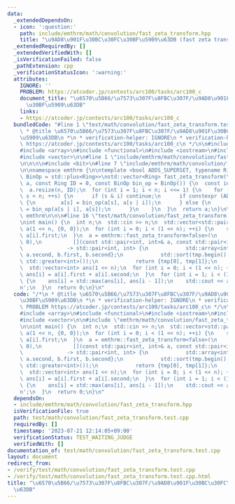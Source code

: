 ```yaml
---
data:
  _extendedDependsOn:
  - icon: ':question:'
    path: include/emthrm/math/convolution/fast_zeta_transform.hpp
    title: "\u9AD8\u901F\u30BC\u30FC\u30BF\u5909\u63DB (fast zeta transform)"
  _extendedRequiredBy: []
  _extendedVerifiedWith: []
  _isVerificationFailed: false
  _pathExtension: cpp
  _verificationStatusIcon: ':warning:'
  attributes:
    IGNORE: ''
    PROBLEM: https://atcoder.jp/contests/arc100/tasks/arc100_c
    document_title: "\u6570\u5B66/\u7573\u307F\u8FBC\u307F/\u9AD8\u901F\u30BC\u30FC\
      \u30BF\u5909\u63DB"
    links:
    - https://atcoder.jp/contests/arc100/tasks/arc100_c
  bundledCode: "#line 1 \"test/math/convolution/fast_zeta_transform.test.cpp\"\n/*\n\
    \ * @title \u6570\u5B66/\u7573\u307F\u8FBC\u307F/\u9AD8\u901F\u30BC\u30FC\u30BF\
    \u5909\u63DB\n *\n * verification-helper: IGNORE\n * verification-helper: PROBLEM\
    \ https://atcoder.jp/contests/arc100/tasks/arc100_c\n */\n\n#include <algorithm>\n\
    #include <array>\n#include <functional>\n#include <iostream>\n#include <utility>\n\
    #include <vector>\n\n#line 1 \"include/emthrm/math/convolution/fast_zeta_transform.hpp\"\
    \n\n\n\n#include <bit>\n#line 7 \"include/emthrm/math/convolution/fast_zeta_transform.hpp\"\
    \n\nnamespace emthrm {\n\ntemplate <bool ADDS_SUPERSET, typename Ring, typename\
    \ BinOp = std::plus<Ring>>\nstd::vector<Ring> fast_zeta_transform(\n    std::vector<Ring>\
    \ a, const Ring ID = 0, const BinOp bin_op = BinOp()) {\n  const int n = std::bit_ceil(a.size());\n\
    \  a.resize(n, ID);\n  for (int i = 1; i < n; i <<= 1) {\n    for (int s = 0;\
    \ s < n; ++s) {\n      if (s & i) continue;\n      if constexpr (ADDS_SUPERSET)\
    \ {\n        a[s] = bin_op(a[s], a[s | i]);\n      } else {\n        a[s | i]\
    \ = bin_op(a[s | i], a[s]);\n      }\n    }\n  }\n  return a;\n}\n\n}  // namespace\
    \ emthrm\n\n\n#line 16 \"test/math/convolution/fast_zeta_transform.test.cpp\"\n\
    \nint main() {\n  int n;\n  std::cin >> n;\n  std::vector<std::pair<int, int>>\
    \ a(1 << n, {0, 0});\n  for (int i = 0; i < (1 << n); ++i) {\n    std::cin >>\
    \ a[i].first;\n  }\n  a = emthrm::fast_zeta_transform<false>(\n          a, std::make_pair(0,\
    \ 0),\n          [](const std::pair<int, int>& a, const std::pair<int, int>& b)\n\
    \              -> std::pair<int, int> {\n            std::array<int, 4> tmp{a.first,\
    \ a.second, b.first, b.second};\n            std::sort(tmp.begin(), tmp.end(),\
    \ std::greater<int>());\n            return {tmp[0], tmp[1]};\n          });\n\
    \  std::vector<int> ans(1 << n);\n  for (int i = 0; i < (1 << n); ++i) {\n   \
    \ ans[i] = a[i].first + a[i].second;\n  }\n  for (int i = 1; i < (1 << n); ++i)\
    \ {\n    ans[i] = std::max(ans[i], ans[i - 1]);\n    std::cout << ans[i] << '\\\
    n';\n  }\n  return 0;\n}\n"
  code: "/*\n * @title \u6570\u5B66/\u7573\u307F\u8FBC\u307F/\u9AD8\u901F\u30BC\u30FC\
    \u30BF\u5909\u63DB\n *\n * verification-helper: IGNORE\n * verification-helper:\
    \ PROBLEM https://atcoder.jp/contests/arc100/tasks/arc100_c\n */\n\n#include <algorithm>\n\
    #include <array>\n#include <functional>\n#include <iostream>\n#include <utility>\n\
    #include <vector>\n\n#include \"emthrm/math/convolution/fast_zeta_transform.hpp\"\
    \n\nint main() {\n  int n;\n  std::cin >> n;\n  std::vector<std::pair<int, int>>\
    \ a(1 << n, {0, 0});\n  for (int i = 0; i < (1 << n); ++i) {\n    std::cin >>\
    \ a[i].first;\n  }\n  a = emthrm::fast_zeta_transform<false>(\n          a, std::make_pair(0,\
    \ 0),\n          [](const std::pair<int, int>& a, const std::pair<int, int>& b)\n\
    \              -> std::pair<int, int> {\n            std::array<int, 4> tmp{a.first,\
    \ a.second, b.first, b.second};\n            std::sort(tmp.begin(), tmp.end(),\
    \ std::greater<int>());\n            return {tmp[0], tmp[1]};\n          });\n\
    \  std::vector<int> ans(1 << n);\n  for (int i = 0; i < (1 << n); ++i) {\n   \
    \ ans[i] = a[i].first + a[i].second;\n  }\n  for (int i = 1; i < (1 << n); ++i)\
    \ {\n    ans[i] = std::max(ans[i], ans[i - 1]);\n    std::cout << ans[i] << '\\\
    n';\n  }\n  return 0;\n}\n"
  dependsOn:
  - include/emthrm/math/convolution/fast_zeta_transform.hpp
  isVerificationFile: true
  path: test/math/convolution/fast_zeta_transform.test.cpp
  requiredBy: []
  timestamp: '2023-07-21 12:14:05+09:00'
  verificationStatus: TEST_WAITING_JUDGE
  verifiedWith: []
documentation_of: test/math/convolution/fast_zeta_transform.test.cpp
layout: document
redirect_from:
- /verify/test/math/convolution/fast_zeta_transform.test.cpp
- /verify/test/math/convolution/fast_zeta_transform.test.cpp.html
title: "\u6570\u5B66/\u7573\u307F\u8FBC\u307F/\u9AD8\u901F\u30BC\u30FC\u30BF\u5909\
  \u63DB"
---
```

